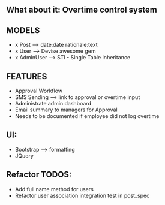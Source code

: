## What about it: Overtime control system 

## MODELS
- x Post --> date:date rationale:text
- x User --> Devise awesome gem
- x AdminUser --> STI - Single Table Inheritance

## FEATURES
- Approval Workflow
- SMS Sending --> link to approval or overtime input
- Administrate admin dashboard
- Email summary to managers for Approval
- Needs to be documented if employee did not log overtime

## UI:
- Bootstrap --> formatting
- JQuery

## Refactor TODOS:
- Add full name method for users
- Refactor user association integration test in post_spec
